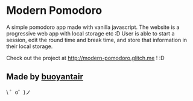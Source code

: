 Modern Pomodoro
=================

A simple pomodoro app made with vanilla javascript. The website is a progressive web app with local storage etc :D User is able to start a session, edit the round time and break time, and store that information in their local storage.

Check out the project at http://modern-pomodoro.glitch.me !
:D

Made by [buoyantair](https://github.com/buoyantair/)
-------------------

\ ゜o゜)ノ
